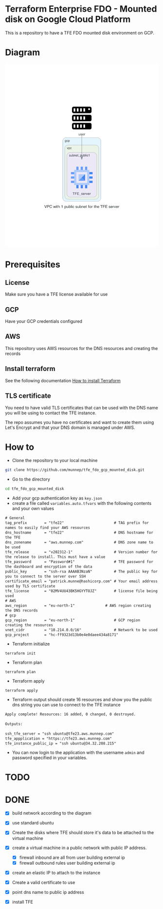 # Terraform Enterprise FDO - Mounted disk on Google Cloud Platform

This is a repository to have a TFE FDO mounted disk environment on GCP. 

# Diagram

![](diagram/diagram_tfe_fdo_gcp_mounted_disk.png)  

# Prerequisites

## License
Make sure you have a TFE license available for use

## GCP

Have your GCP credentials configured

## AWS

This repository uses AWS resources for the DNS resources and creating the records

## Install terraform  
See the following documentation [How to install Terraform](https://learn.hashicorp.com/tutorials/terraform/install-cli)

## TLS certificate
You need to have valid TLS certificates that can be used with the DNS name you will be using to contact the TFE instance.  
  
The repo assumes you have no certificates and want to create them using Let's Encrypt and that your DNS domain is managed under AWS. 

# How to

- Clone the repository to your local machine
```sh
git clone https://github.com/munnep/tfe_fdo_gcp_mounted_disk.git
```
- Go to the directory  
```sh
cd tfe_fdo_gcp_mounted_disk
```
- Add your gcp authentication key as `key.json`
- create a file called `variables.auto.tfvars` with the following contents and your own values
```
# General
tag_prefix        = "tfe22"                       # TAG prefix for names to easily find your AWS resources
dns_hostname      = "tfe22"                       # DNS hostname for the TFE
dns_zonename      = "aws.munnep.com"              # DNS zone name to be used
tfe_release       = "v202312-1"                   # Version number for the release to install. This must have a value
tfe_password      = "Password#1"                  # TFE password for the dashboard and encryption of the data
public_key        = "ssh-rsa AAAAB3NzaN"          # The public key for you to connect to the server over SSH
certificate_email = "patrick.munne@hashicorp.com" # Your email address used by TLS certificate 
tfe_license       = "02MV4UU43BK5HGYYTOJZ"        # license file being used
# AWS
aws_region        = "eu-north-1"              # AWS region creating the DNS records
# gcp
gcp_region        = "eu-north-1"                  # GCP region creating the resources
vnet_cidr         = "10.214.0.0/16"               # Network to be used
gcp_project       = "hc-ff9323d13b0e4e0daee434a8171"
```
- Terraform initialize
```
terraform init
```
- Terraform plan
```
terraform plan
```
- Terraform apply
```
terraform apply
```
- Terraform output should create 16 resources and show you the public dns string you can use to connect to the TFE instance
```
Apply complete! Resources: 16 added, 0 changed, 0 destroyed.

Outputs:

ssh_tfe_server = "ssh ubuntu@tfe23.aws.munnep.com"
tfe_appplication = "https://tfe23.aws.munnep.com"
tfe_instance_public_ip = "ssh ubuntu@34.32.208.215"
```
- You can now login to the application with the username `admin` and password specified in your variables.

# TODO

# DONE
- [x] build network according to the diagram
- [x] use standard ubuntu 
- [x] Create the disks where TFE should store it's data to be attached to the virtual machine
- [x] create a virtual machine in a public network with public IP address.
    - [x] firewall inbound are all from user building external ip
    - [x] firewall outbound rules
          user building external ip
- [x] create an elastic IP to attach to the instance
- [x] Create a valid certificate to use 
- [x] point dns name to public ip address
- [x] install TFE



